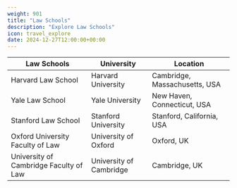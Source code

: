 ```yaml
---
weight: 901
title: "Law Schools"
description: "Explore Law Schools"
icon: travel_explore
date: 2024-12-27T12:00:00+00:00
---
```


| Law Schools                                     | University                                    | Location                           |
|-------------------------------------------------|-----------------------------------------------|------------------------------------|
| Harvard Law School                              | Harvard University                           | Cambridge, Massachusetts, USA      |
| Yale Law School                                | Yale University                              | New Haven, Connecticut, USA        |
| Stanford Law School                             | Stanford University                           | Stanford, California, USA          |
| Oxford University Faculty of Law                | University of Oxford                          | Oxford, UK                         |
| University of Cambridge Faculty of Law          | University of Cambridge                       | Cambridge, UK                      |

